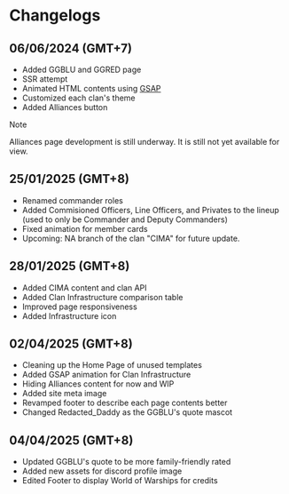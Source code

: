 # Changelogs

## 06/06/2024 (GMT+7)
- Added GGBLU and GGRED page
- SSR attempt
- Animated HTML contents using [GSAP](https://gsap.com/)
- Customized each clan's theme
- Added Alliances button
> [!NOTE]
> Alliances page development is still underway. It is still not yet available for view.

## 25/01/2025 (GMT+8)
- Renamed commander roles
- Added Commisioned Officers, Line Officers, and Privates to the lineup (used to only be Commander and Deputy Commanders)
- Fixed animation for member cards
- Upcoming: NA branch of the clan "CIMA" for future update.

## 28/01/2025 (GMT+8)
- Added CIMA content and clan API
- Added Clan Infrastructure comparison table
- Improved page responsiveness
- Added Infrastructure icon

## 02/04/2025 (GMT+8)
- Cleaning up the Home Page of unused templates
- Added GSAP animation for Clan Infrastructure
- Hiding Alliances content for now and WIP
- Added site meta image
- Revamped footer to describe each page contents better
- Changed Redacted_Daddy as the GGBLU's quote mascot

## 04/04/2025 (GMT+8)
- Updated GGBLU's quote to be more family-friendly rated
- Added new assets for discord profile image
- Edited Footer to display World of Warships for credits